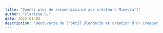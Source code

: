 ```yaml
---
title: "Donnez plus de reconnaissance aux créateurs Minecraft"
author: "Clarisse G."
date: 2023-01-02
description: "Découverte de l'outil Blender3D et création d'un Creeper."
---
```

